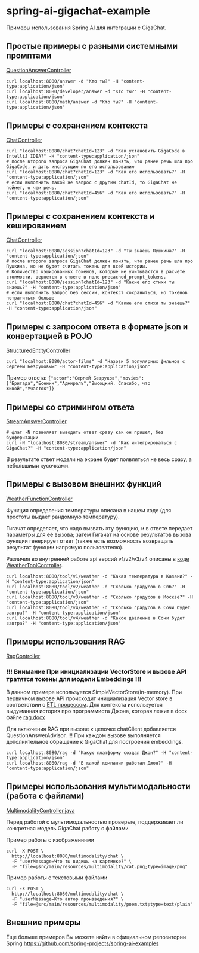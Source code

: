 # spring-ai-gigachat-example

Примеры использования Spring AI для интеграции с GigaChat.

## Простые примеры с разными системными промптами

[QuestionAnswerController](src/main/java/chat/giga/springai/example/QuestionAnswerController.java)

```shell
curl localhost:8080/answer -d "Кто ты?" -H "content-type:application/json"
curl localhost:8080/developer/answer -d "Кто ты?" -H "content-type:application/json"
curl localhost:8080/math/answer -d "Кто ты?" -H "content-type:application/json"
```

## Примеры с сохранением контекста

[ChatController](src/main/java/chat/giga/springai/example/ChatController.java)

```shell
curl "localhost:8080/chat?chatId=123" -d "Как установить GigaCode в IntelliJ IDEA?" -H "content-type:application/json"
# после второго запроса GigaChat должен понять, что ранее речь шла про GigaCode, и дать инструкцию по его использованию
curl "localhost:8080/chat?chatId=123" -d "Как его использовать?" -H "content-type:application/json"
# если выполнить такой же запрос с другим chatId, то GigaChat не поймет, о чем речь.
curl "localhost:8080/chat?chatId=456" -d "Как его использовать?" -H "content-type:application/json"
```

## Примеры с сохранением контекста и кешированием

[ChatController](src/main/java/chat/giga/springai/example/ChatController.java)

```shell
curl "localhost:8080/session?chatId=123" -d "Ты знаешь Пушкина?" -H "content-type:application/json"
# после второго запроса GigaChat должен понять, что ранее речь шла про Пушкина, но не будет считать токены для всей истории.
# Количество кэшированных токенов, которые не учитываются в расчете стоимости, вернется в ответе в поле precached_prompt_tokens.
curl "localhost:8080/session?chatId=123" -d "Какие его стихи ты знаешь?" -H "content-type:application/json"
# если выполнить запрос без сессии, контекст сохраниться, но токенов потратиться больше
curl "localhost:8080/chat?chatId=456" -d "Какие его стихи ты знаешь?" -H "content-type:application/json"
```

## Примеры с запросом ответа в формате json и конвертацией в POJO

[StructuredEntityController](src/main/java/chat/giga/springai/example/StructuredEntityController.java)

```shell
curl "localhost:8080/actor-films" -d "Назови 5 популярных фильмов с Сергеем Безруковым" -H "content-type:application/json"
```

Пример ответа: `{"actor":"Сергей Безруков","movies":["Бригада","Есенин","Адмиралъ","Высоцкий. Спасибо, что живой","Участок"]}`

## Примеры со стримингом ответа

[StreamAnswerController](src/main/java/chat/giga/springai/example/StreamAnswerController.java)

```shell
# флаг -N позволяет выводить ответ сразу как он пришел, без буфферизации
curl -N "localhost:8080/stream/answer" -d "Как интегрироваться с GigaChat?" -H "content-type:application/json"
```

В результате ответ модели на экране будет появляться не весь сразу, а небольшими кусочками.

## Примеры с вызовом внешних функций

[WeatherFunctionController](src/main/java/chat/giga/springai/example/WeatherToolController.java)

Функция определения температуры описана в нашем коде (для простоты выдает рандомную температуру).

Гигачат определяет, что надо вызвать эту функцию, и в ответе передает параметры для её вызова;
затем Гигачат на основе результатов вызова функции генерирует ответ
(также есть возможность возвращать результат функции напрямую пользователю).

Различия во внутренней работе api версий v1/v2/v3/v4 описаны в [коде WeatherToolController](src/main/java/chat/giga/springai/example/WeatherToolController.java).

```shell
curl localhost:8080/tool/v1/weather -d "Какая температура в Казани?" -H "content-type:application/json"
curl localhost:8080/tool/v2/weather -d "Сколько градусов в Спб?" -H "content-type:application/json"
curl localhost:8080/tool/v3/weather -d "Сколько градусов в Москве?" -H "content-type:application/json"
curl localhost:8080/tool/v4/weather -d "Сколько градусов в Сочи будет завтра?" -H "content-type:application/json"
curl localhost:8080/tool/v4/weather -d "Какое давление в Сочи будет завтра?" -H "content-type:application/json"
```

## Примеры использования RAG

[RagController](src/main/java/chat/giga/springai/example/RagController.java)

### !!! Внимание При инициализации VectorStore и вызове API тратятся токены для модели Embeddings[]() !!!

В данном примере используется SimpleVectorStore(in-memory). При первичном вызове API происходит инициализация Vector store
в соответствии с [ETL процессом](https://docs.spring.io/spring-ai/reference/api/etl-pipeline.html). Для контекста используется
выдуманная история про программиста Джона, которая лежит в docx файле [rag.docx](src/main/resources/rag/rag.docx)

Для включения RAG при вызове к цепочке chatClient добавляется QuestionAnswerAdvisor. !!! При каждом вызове выполняется
дополнительное обращение к GigaChat для построения embeddings.

```shell
curl localhost:8080/rag -d "Какую платформу создал Джон?" -H "content-type:application/json"
curl localhost:8080/rag -d "В какой компании работал Джон?" -H "content-type:application/json"
```

## Примеры использования мультимодальности (работа с файлами)

[MultimodalityController.java](src/main/java/chat/giga/springai/example/MultimodalityController.java)

Перед работой с мультимодальностью проверьте, поддерживает ли конкретная модель GigaChat работу с файлами

Пример работы с изображениями

```shell
curl -X POST \
  http://localhost:8080/multimodality/chat \
  -F "userMessage=Что ты видишь на картинке?" \
  -F "file=@src/main/resources/multimodality/cat.png;type=image/png"
```

Пример работы с текстовыми файлами

```shell
curl -X POST \
  http://localhost:8080/multimodality/chat \
  -F "userMessage=Кто автор произведения?" \
  -F "file=@src/main/resources/multimodality/poem.txt;type=text/plain"
```

## Внешние примеры

Еще больше примеров Вы можете найти в официальном репозитории Spring
https://github.com/spring-projects/spring-ai-examples
